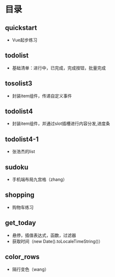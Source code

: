 # 目录

## quickstart

- Vue起步练习

## todolist

- 基础清单：进行中，已完成，完成按钮，批量完成

## tosolist3

- 封装item组件，传递自定义事件

## todolist4

- 封装item组件，并通过slot插槽进行内容分发,进度条

## todolist4-1

- 张浩杰的list

## sudoku

- 手机端布局九宫格（zhang）

## shopping

- 购物车练习

## get_today

- 悬停，插值表达式，函数，过滤器
- 获取时间（new Date().toLocaleTimeString()）

## color_rows

- 隔行变色（wang）
